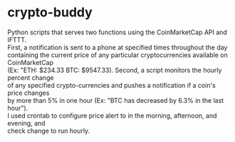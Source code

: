 # crypto-buddy
Python scripts that serves two functions using the CoinMarketCap API and IFTTT. <br />
First, a notification is sent to a phone at specified times throughout the day <br />
containing the current price of any particular cryptocurrencies available on CoinMarketCap <br />
(Ex: "ETH: $234.33 BTC: $9547.33). Second, a script monitors the hourly percent change <br />
of any specified crypto-currencies and pushes a notification if a coin's price changes <br />
by more than 5% in one hour (Ex: "BTC has decreased by 6.3% in the last hour"). <br />
I used crontab to configure price alert to in the morning, afternoon, and evening, and <br />
check change to run hourly. 
